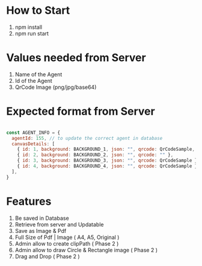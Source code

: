 # How to Start
1. npm install
2. npm run start

# Values needed from Server
1. Name of the Agent
2. Id of the Agent
3. QrCode Image (png/jpg/base64)

# Expected format from Server
```javascript

const AGENT_INFO = {
  agentId: 155, // to update the correct agent in database
  canvasDetails: [  
    { id: 1, background: BACKGROUND_1, json: "", qrcode: QrCodeSample, name: 'Wilker' },
    { id: 2, background: BACKGROUND_2, json: "", qrcode: "" },
    { id: 3, background: BACKGROUND_3, json: "", qrcode: QrCodeSample },
    { id: 4, background: BACKGROUND_4, json: "", qrcode: QrCodeSample }
  ],
}

```

# Features
1. Be saved in Database
2. Retrieve from server and Updatable
3. Save as Image & Pdf
4. Full Size of Pdf | Image ( A4, A5, Original )
5. Admin allow to create clipPath ( Phase 2 )
6. Admin allow to draw Circle & Rectangle image ( Phase 2 )
7. Drag and Drop ( Phase 2 )
